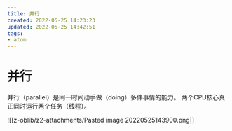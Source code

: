 ```yaml
---
title: 并行
created: 2022-05-25 14:23:23
updated: 2022-05-25 14:42:51
tags: 
- atom
---
```

# 并行

并行（parallel）是同一时间动手做（doing）多件事情的能力。
两个CPU核心真正同时运行两个任务（线程）。

![[z-oblib/z2-attachments/Pasted image 20220525143900.png]]

